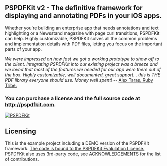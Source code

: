 ## PSPDFKit v2 - The definitive framework for displaying and annotating PDFs in your iOS apps.

Whether you're building an enterprise app that needs annotations and text highlighting or a Newsstand magazine with page curl transitions, PSPDFKit can help. Highly customizable, PSPDFKit solves all the common problems and implementation details with PDF files, letting you focus on the important parts of your app.

*We were impressed on how fast we got a working prototype to show off to the client. Integrating PSPDFKit into our existing project was a breeze and we loved that most of the features we needed for our app were there out of the box. Highly customizable, well documented, great support… this is THE PDF library everyone should use. Money well spent!* -- [Alex Taras, Ruby Tribe.](http://rubytribe.ro/)

### You can purchase a license and the full source code at http://pspdfkit.com.
[![PSPDFKit](http://pspdfkit.com/images/header-small.jpg)](http://pspdfkit.com)

Licensing
---------
This is the example project including a DEMO version of the PSPDFKit framework.
[The code is bound to the PSPDFKit Evalulation License.](http://pspdfkit.com/documentation.html#license)
PSPDFKit also uses 3rd-party code, see [ACKNOWLEDGEMENTS](https://github.com/PSPDFKit/PSPDFKit-Demo/blob/master/ACKNOWLEDGEMENTS) for the list of contributions.
